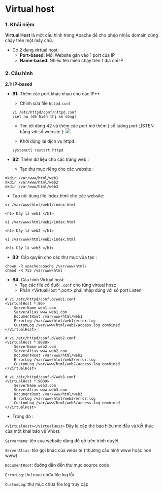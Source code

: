 # Virtual host

### 1. Khái niệm

**Virtual Host** là một cấu hình trong Apache để cho phép nhiều domain cùng chạy trên một máy chủ. 
- Có 2 dạng virtual host:
  - **Port-based**: Mỗi Website gán vào 1 port của IP
  - **Name-based**: Nhiều tên miền chạy trên 1 địa chỉ IP

### 2. Cấu hình
**2.1: IP-based**

- **B1:** Thêm các port khác nhau cho các IP**
  - Chỉnh sửa file ``httpd.conf``
  ```
  vi /etc/httpd/conf/httpd.conf
  :set nu (để hiển thị số dòng)
  ```
  
    - Tìm tới dòng 42 và thêm các port mở thêm ( số lượng port LISTEN bằng với số website ):
  ![](https://i.imgur.com/YqoflKH.png)
  
  - Khởi động lại dịch vụ httpd :
  ```
  systemctl restart httpd
  ```

- **B2:** Thêm dữ liệu cho các trang web :
  - Tạo thư mục riêng cho các website :
```
mkdir /var/www/html/web1
mkdir /var/www/html/web2
mkdir /var/www/html/web3
```

  - Tạo nội dung file index.html cho các website:
```
vi /var/www/html/web1/index.html

<h1> Đây là web1 </h1>
```
```
vi /var/www/html/web2/index.html

<h1> Đây là web2 </h1>
```
```
vi /var/www/html/web3/index.html

<h1> Đây là web3 </h1>
```

- **B3:** Cấp quyền cho các thư mục vừa tạo :
```
chown -R apache:apache /var/www/html/
chmod -R 755 /var/www/html
```

- **B4:** Cấu hình Virtual host:
  - Tạo các file có đuôi ``.conf`` cho từng virtual host:
  - Phần <VirtualHost *:port> phải nhập đúng với số port Listen
```
# vi /etc/httpd/conf.d/web1.conf
<VirtualHost *:80>
    ServerName web1.com
    ServerAlias www.web1.com
    DocumentRoot /var/www/html/web1
    ErrorLog /var/www/html/web1/error.log
    CustomLog /var/www/html/web1/access.log combined
</VirtualHost>
```
```
# vi /etc/httpd/conf.d/web2.conf
<VirtualHost *:8080>
    ServerName web2.com
    ServerAlias www.web2.com
    DocumentRoot /var/www/html/web2
    ErrorLog /var/www/html/web2/error.log
    CustomLog /var/www/html/web2/access.log combined
</VirtualHost>
```
```
# vi /etc/httpd/conf.d/web3.conf
<VirtualHost *:9000>
    ServerName web3.com
    ServerAlias www.web3.com
    DocumentRoot /var/www/html/web3
    ErrorLog /var/www/html/web3/error.log
    CustomLog /var/www/html/web3/access.log combined
</VirtualHost>
```
  
  - Trong đó :
  
``<VirtualHost></VirtualHost>`` Đây là cặp thẻ báo hiệu mở đầu và kết thúc của một khai báo về Vhost. 

``ServerName``: tên của website dùng để gõ trên trình duyệt

``ServerAlias``: tên gọi khác của website ( thường cấu hình www hoặc non www)

``DocumentRoot``: đường dẫn đến thư mục source code

``ErrorLog``: thư mục chứa file log lỗi

``CustomLog``: thư mục chứa file log truy cập
